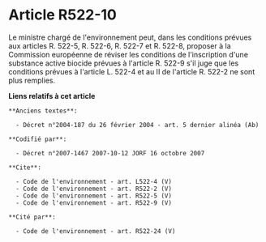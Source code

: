 # Article R522-10

Le ministre chargé de l'environnement peut, dans les conditions prévues aux articles R. 522-5, R. 522-6, R. 522-7 et R.
522-8, proposer à la Commission européenne de réviser les conditions de l'inscription d'une substance active biocide prévues
à l'article R. 522-9 s'il juge que les conditions prévues à l'article L. 522-4 et au II de l'article R. 522-2 ne sont plus
remplies.

**Liens relatifs à cet article**

	**Anciens textes**:

	  - Décret n°2004-187 du 26 février 2004 - art. 5 dernier alinéa (Ab)

	**Codifié par**:

	  - Décret n°2007-1467 2007-10-12 JORF 16 octobre 2007

	**Cite**:

	  - Code de l'environnement - art. L522-4 (V)
	  - Code de l'environnement - art. R522-2 (V)
	  - Code de l'environnement - art. R522-5 (V)
	  - Code de l'environnement - art. R522-9 (V)

	**Cité par**:

	  - Code de l'environnement - art. R522-24 (V)
